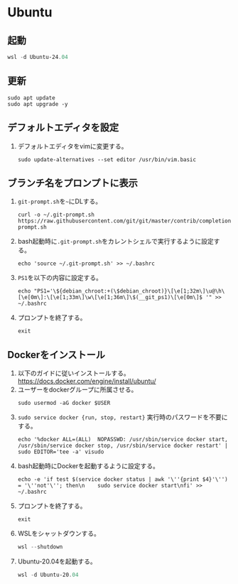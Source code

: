# Ubuntu

## 起動

```powershell
wsl -d Ubuntu-24.04
```

## 更新

```shell
sudo apt update
sudo apt upgrade -y
```

## デフォルトエディタを設定

1. デフォルトエディタをvimに変更する。
    ```shell
    sudo update-alternatives --set editor /usr/bin/vim.basic
    ```

## ブランチ名をプロンプトに表示

1. `git-prompt.sh`を`~`にDLする。
    ```shell
    curl -o ~/.git-prompt.sh https://raw.githubusercontent.com/git/git/master/contrib/completion/git-prompt.sh
    ```
1. bash起動時に`.git-prompt.sh`をカレントシェルで実行するように設定する。
    ``` shell
    echo 'source ~/.git-prompt.sh' >> ~/.bashrc
    ```
1. `PS1`を以下の内容に設定する。  
    ``` shell
    echo "PS1='\${debian_chroot:+(\$debian_chroot)}\[\e[1;32m\]\u@\h\[\e[0m\]:\[\e[1;33m\]\w\[\e[1;36m\]\$(__git_ps1)\[\e[0m\]$ '" >> ~/.bashrc
    ```
1. プロンプトを終了する。
    ```shell 
    exit
    ```

## Dockerをインストール

1. 以下のガイドに従いインストールする。  
https://docs.docker.com/engine/install/ubuntu/
1.  ユーザーをdockerグループに所属させる。
    ```shell
    sudo usermod -aG docker $USER
    ```
1. `sudo service docker {run, stop, restart}` 実行時のパスワードを不要にする。
    ```shell
    echo '%docker ALL=(ALL)  NOPASSWD: /usr/sbin/service docker start, /usr/sbin/service docker stop, /usr/sbin/service docker restart' | sudo EDITOR='tee -a' visudo
    ```
1. bash起動時にDockerを起動するように設定する。
    ```shell
    echo -e 'if test $(service docker status | awk '\''{print $4}'\'') = '\''not'\''; then\n    sudo service docker start\nfi' >> ~/.bashrc
    ```
1. プロンプトを終了する。
    ```shell 
    exit
    ```
1. WSLをシャットダウンする。
    ```powershell
    wsl --shutdown
    ```
1. Ubuntu-20.04を起動する。
    ```powershell
    wsl -d Ubuntu-20.04
    ```